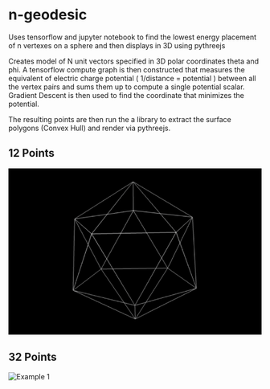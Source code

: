 # n-geodesic
Uses tensorflow and jupyter notebook to find the lowest energy placement of n vertexes on a sphere and then displays in 3D using pythreejs


Creates model of N unit vectors specified in 3D polar coordinates theta and phi. A tensorflow compute graph is then constructed that measures the equivalent of electric charge potential ( 1/distance = potential ) between all the vertex pairs and sums them up to compute a single potential scalar. Gradient Descent is then used to find the coordinate that minimizes the potential.

The resulting points are then run the a library to extract the surface polygons (Convex Hull) and render via pythreejs.

## 12 Points
![Example 1](./exampleOutput.png)

## 32 Points
![Example 1](./output%32for%3232%32vertexes.png)
